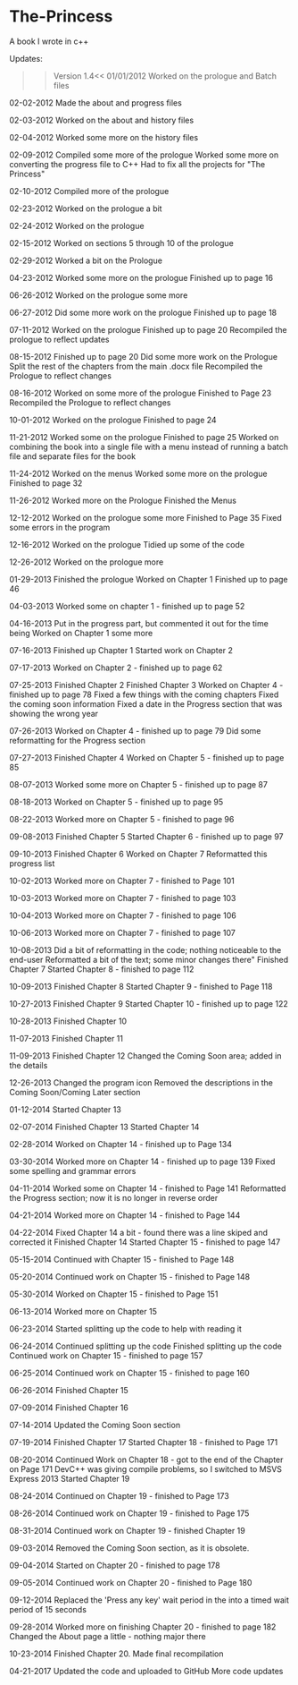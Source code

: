 # The-Princess
A book I wrote in c++

Updates:
>>Version 1.4<<
  01/01/2012
    Worked on the prologue and Batch files

  02-02-2012
    Made the about and progress files

  02-03-2012
    Worked on the about and history files

  02-04-2012
    Worked some more on the history files

  02-09-2012
    Compiled some more of the prologue
    Worked some more on converting the progress file to C++
    Had to fix all the projects for "The Princess"

  02-10-2012
    Compiled more of the prologue

  02-23-2012
    Worked on the prologue a bit

  02-24-2012
    Worked on the prologue

  02-15-2012
    Worked on sections 5 through 10 of the prologue

  02-29-2012
    Worked a bit on the Prologue

  04-23-2012
    Worked some more on the prologue
    Finished up to page 16

  06-26-2012
    Worked on the prologue some more

  06-27-2012
    Did some more work on the prologue
    Finished up to page 18

  07-11-2012
    Worked on the prologue
    Finished up to page 20
    Recompiled the prologue to reflect updates

  08-15-2012
    Finished up to page 20
    Did some more work on the Prologue
    Split the rest of the chapters from the main .docx file
    Recompiled the Prologue to reflect changes

  08-16-2012
    Worked on some more of the prologue
    Finished to Page 23
    Recompiled the Prologue to reflect changes

  10-01-2012
    Worked on the prologue
    Finished to page 24

  11-21-2012
    Worked some on the prologue
    Finished to page 25
    Worked on combining the book into a single file with a menu instead of running a batch file and separate files for the book

  11-24-2012
    Worked on the menus
    Worked some more on the prologue
    Finished to page 32

  11-26-2012
    Worked more on the Prologue
    Finished the Menus

  12-12-2012
    Worked on the prologue some more
    Finished to Page 35
    Fixed some errors in the program

  12-16-2012
    Worked on the prologue
    Tidied up some of the code

  12-26-2012
    Worked on the prologue more

  01-29-2013
    Finished the prologue
    Worked on Chapter 1
    Finished up to page 46

  04-03-2013
    Worked some on chapter 1 - finished up to page 52

  04-16-2013
    Put in the progress part, but commented it out for the time being
    Worked on Chapter 1 some more

  07-16-2013
    Finished up Chapter 1
    Started work on Chapter 2

  07-17-2013
    Worked on Chapter 2 - finished up to page 62

  07-25-2013
    Finished Chapter 2
    Finished Chapter 3
    Worked on Chapter 4 - finished up to page 78
    Fixed a few things with the coming chapters
    Fixed the coming soon information
    Fixed a date in the Progress section that was showing the wrong year

  07-26-2013
    Worked on Chapter 4 - finished up to page 79
    Did some reformatting for the Progress section

  07-27-2013
    Finished Chapter 4
    Worked on Chapter 5 - finished up to page 85

  08-07-2013
    Worked some more on Chapter 5 - finished up to page 87

  08-18-2013
    Worked on Chapter 5 - finished up to page 95

  08-22-2013
    Worked more on Chapter 5 - finished to page 96

  09-08-2013
    Finished Chapter 5
    Started Chapter 6 - finished up to page 97

  09-10-2013
    Finished Chapter 6
    Worked on Chapter 7
    Reformatted this progress list

  10-02-2013
    Worked more on Chapter 7 - finished to Page 101

  10-03-2013
    Worked more on Chapter 7 - finished to page 103

  10-04-2013
    Worked more on Chapter 7 - finished to page 106

  10-06-2013
    Worked more on Chapter 7 - finished to page 107

  10-08-2013
    Did a bit of reformatting in the code; nothing noticeable to the end-user
    Reformatted a bit of the text; some minor changes there"
    Finished Chapter 7
    Started Chapter 8 - finished to page 112

  10-09-2013
    Finished Chapter 8
    Started Chapter 9 - finished to Page 118

  10-27-2013
    Finished Chapter 9
    Started Chapter 10 - finished up to page 122

  10-28-2013
    Finished Chapter 10

  11-07-2013
    Finished Chapter 11

  11-09-2013
    Finished Chapter 12
    Changed the Coming Soon area; added in the details

  12-26-2013
    Changed the program icon
    Removed the descriptions in the Coming Soon/Coming Later section

  01-12-2014
    Started Chapter 13

  02-07-2014
    Finished Chapter 13
    Started Chapter 14

  02-28-2014
    Worked on Chapter 14 - finished up to Page 134

  03-30-2014
    Worked more on Chapter 14 - finished up to page 139
    Fixed some spelling and grammar errors

  04-11-2014
    Worked some on Chapter 14 - finished to Page 141
    Reformatted the Progress section; now it is no longer in reverse order

  04-21-2014
    Worked more on Chapter 14 - finished to Page 144

  04-22-2014
    Fixed Chapter 14 a bit - found there was a line skiped and corrected it
    Finished Chapter 14
    Started Chapter 15 - finished to page 147

  05-15-2014
    Continued with Chapter 15 - finished to Page 148

  05-20-2014
    Continued work on Chapter 15 - finished to Page 148

  05-30-2014
    Worked on Chapter 15 - finished to Page 151

  06-13-2014
    Worked more on Chapter 15

  06-23-2014
    Started splitting up the code to help with reading it

  06-24-2014
    Continued splitting up the code
    Finished splitting up the code
    Continued work on Chapter 15 - finished to page 157

  06-25-2014
    Continued work on Chapter 15 - finished to page 160

  06-26-2014
    Finished Chapter 15

  07-09-2014
    Finished Chapter 16

  07-14-2014
    Updated the Coming Soon section

  07-19-2014
    Finished Chapter 17
    Started Chapter 18 - finished to Page 171

  08-20-2014
    Continued Work on Chapter 18 - got to the end of the Chapter on Page 171
    DevC++ was giving compile problems, so I switched to MSVS Express 2013
    Started Chapter 19

  08-24-2014
    Continued on Chapter 19 - finished to Page 173

  08-26-2014
    Continued work on Chapter 19 - finished to Page 175

  08-31-2014
    Continued work on Chapter 19 - finished Chapter 19

  09-03-2014
    Removed the Coming Soon section, as it is obsolete.

  09-04-2014
    Started on Chapter 20 - finished to page 178

  09-05-2014
    Continued work on Chapter 20 - finished to Page 180

  09-12-2014
    Replaced the 'Press any key' wait period in the into a timed wait period of 15 seconds

  09-28-2014
    Worked more on finishing Chapter 20 - finished to page 182
    Changed the About page a little - nothing major there

  10-23-2014
    Finished Chapter 20.
    Made final recompilation
    
  04-21-2017
    Updated the code and uploaded to GitHub
    More code updates
